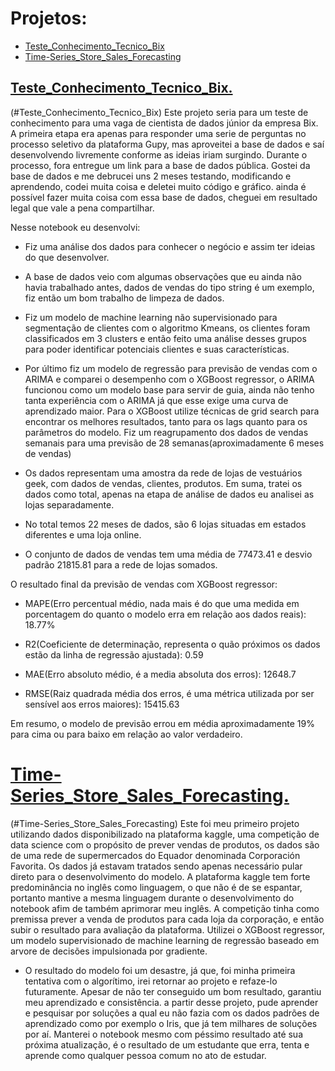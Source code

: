 # Projetos:
* [Teste_Conhecimento_Tecnico_Bix](#Teste_Conhecimento_Tecnico_Bix)
* [Time-Series_Store_Sales_Forecasting](#Time-Series_Store_Sales_Forecasting)

## <a href= 'https://github.com/DorivanKadatzBorba/Notebooks/blob/main/Teste_Conhecimento_Tecnico_Bix.ipynb'> Teste_Conhecimento_Tecnico_Bix.<a>
(#Teste_Conhecimento_Tecnico_Bix)
  Este projeto seria para um teste de conhecimento para uma vaga de cientista de dados júnior da empresa Bix. A primeira etapa era apenas para responder uma serie de perguntas no processo seletivo da plataforma Gupy, mas aproveitei a base de dados e saí desenvolvendo livremente conforme as ideias iriam surgindo. Durante o processo, fora entregue um link para a base de dados pública. Gostei da base de dados e me debrucei uns 2 meses testando, modificando e aprendendo, codei muita coisa e deletei muito código e gráfico. ainda é possível fazer muita coisa com essa base de dados, cheguei em resultado legal que vale a pena compartilhar.

 Nesse notebook eu desenvolvi:

 - Fiz uma análise dos dados para conhecer o negócio e assim ter ideias do que desenvolver.

 - A base de dados veio com algumas observações que eu ainda não havia trabalhado antes, dados de vendas do tipo string é um exemplo, fiz então um bom trabalho de limpeza de dados.

 - Fiz um modelo de machine learning não supervisionado para segmentação de clientes com o algoritmo Kmeans, os clientes foram classificados em 3 clusters e então feito uma análise desses grupos para poder identificar potenciais clientes e suas características.

 - Por último fiz um modelo de regressão para previsão de vendas com o ARIMA e comparei o desempenho com o XGBoost regressor, o ARIMA funcionou como um modelo base para servir de guia, ainda não tenho tanta experiência com o ARIMA já que esse exige uma curva de aprendizado maior. Para o XGBoost utilize técnicas de grid search para encontrar os melhores resultados, tanto para os lags quanto para os parâmetros do modelo. Fiz um reagrupamento dos dados de vendas semanais para uma previsão de 28 semanas(aproximadamente 6 meses de vendas)

 - Os dados representam uma amostra da rede de lojas de vestuários geek, com dados de vendas, clientes, produtos. Em suma, tratei os dados como total, apenas na etapa de análise de dados eu analisei as lojas separadamente.

 - No total temos 22 meses de dados, são 6 lojas situadas em estados diferentes e uma loja online.

 - O conjunto de dados de vendas tem uma média de 77473.41 e desvio padrão 21815.81 para a rede de lojas somados.

 O resultado final da previsão de vendas com XGBoost regressor:

  - MAPE(Erro percentual médio, nada mais é do que uma medida em porcentagem do quanto o modelo erra em relação aos dados reais): 18.77%

  - R2(Coeficiente de determinação, representa o quão próximos os dados estão da linha de regressão ajustada): 0.59

  - MAE(Erro absoluto médio, é a media absoluta dos erros): 12648.7

  - RMSE(Raiz quadrada média dos erros, é uma métrica utilizada por ser sensível aos erros maiores): 15415.63

Em resumo, o modelo de previsão errou em média aproximadamente 19% para cima ou para baixo em relação ao valor verdadeiro.

# <a href= 'https://github.com/DorivanKadatzBorba/Notebooks/blob/main/time-series-store-sales-forecasting.ipynb'>Time-Series_Store_Sales_Forecasting.<a>
(#Time-Series_Store_Sales_Forecasting)
  Este foi meu primeiro projeto utilizando dados disponibilizado na plataforma kaggle, uma competição de data science com o propósito de prever vendas de produtos, os dados são de uma rede de supermercados do Equador denominada Corporación Favorita. Os dados já estavam tratados sendo apenas necessário pular direto para o desenvolvimento do modelo.
  A plataforma kaggle tem forte predominância no inglês como linguagem, o que não é de se espantar, portanto mantive a mesma linguagem durante o desenvolvimento do notebook afim de também aprimorar meu inglês.
  A competição tinha como premissa prever a venda de produtos para cada loja da corporação, e então subir o resultado para avaliação da plataforma.
  Utilizei o XGBoost regressor, um modelo supervisionado de machine learning de regressão baseado em arvore de decisões impulsionada por gradiente.
  - O resultado do modelo foi um desastre, já que, foi minha primeira tentativa com o algorítimo, irei retornar ao projeto e refaze-lo futuramente.
  Apesar de não ter conseguido um bom resultado, garantiu meu aprendizado e consistência. a partir desse projeto, pude aprender e pesquisar por soluções a qual eu não fazia com os dados padrões de aprendizado como por exemplo o Iris, que já tem milhares de soluções por aí.
  Manterei o notebook mesmo com péssimo resultado até sua próxima atualização, é o resultado de um estudante que erra, tenta e aprende como qualquer pessoa comum no ato de estudar.
